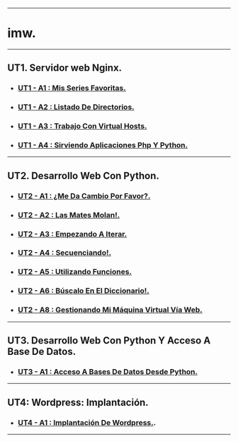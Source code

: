___

# **imw.**

---

## **UT1. Servidor web Nginx.**

* ### **[UT1 - A1 : Mis Series Favoritas.](https://github.com/NoeClariNista/imw/blob/master/ut1/a1/README.md)**

* ### **[UT1 - A2 : Listado De Directorios.](https://github.com/NoeClariNista/imw/blob/master/ut1/a2/README.md)**

* ### **[UT1 - A3 : Trabajo Con Virtual Hosts.](https://github.com/NoeClariNista/imw/blob/master/ut1/a3/README.md)**

* ### **[UT1 - A4 : Sirviendo Aplicaciones Php Y Python.](https://github.com/NoeClariNista/imw/blob/master/ut1/a4/README.md)**

---

## **UT2. Desarrollo Web Con Python.**

* ### **[UT2 - A1 : ¿Me Da Cambio Por Favor?.](https://github.com/NoeClariNista/imw/blob/master/ut2/a1/main.py)**

* ### **[UT2 - A2 : Las Mates Molan!.](https://github.com/NoeClariNista/imw/tree/master/ut2/a2)**

* ### **[UT2 - A3 : Empezando A Iterar.](https://github.com/NoeClariNista/imw/tree/master/ut2/a3)**

* ### **[UT2 - A4 : Secuenciando!.](https://github.com/NoeClariNista/imw/tree/master/ut2/a4)**

* ### **[UT2 - A5 : Utilizando Funciones.](https://github.com/NoeClariNista/imw/tree/master/ut2/a5)**

* ### **[UT2 - A6 : Búscalo En El Diccionario!.](https://github.com/NoeClariNista/imw/tree/master/ut2/a6)**

* ### **[UT2 - A8 : Gestionando Mi Máquina Virtual Vía Web.](https://github.com/NoeClariNista/imw/tree/master/ut2/a8)**

---

## **UT3. Desarrollo Web Con Python Y Acceso A Base De Datos.**

* ### **[UT3 - A1 : Acceso A Bases De Datos Desde Python.](https://github.com/NoeClariNista/imw/tree/master/ut3/a1)**

---

## **UT4: Wordpress: Implantación.**

* ### **[UT4 - A1 : Implantación De Wordpress.](https://github.com/NoeClariNista/imw/blob/master/ut4/a1/README.md).**

---
